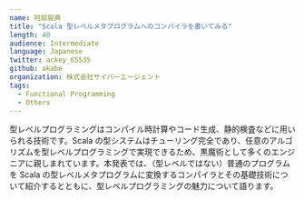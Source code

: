 ```yaml
---
name: 阿部晃典
title: "Scala 型レベルメタプログラムへのコンパイラを書いてみる"
length: 40
audience: Intermediate
language: Japanese
twitter: ackey_65535
github: akabe
organization: 株式会社サイバーエージェント
tags:
  - Functional Programming
  - Others
---
```

型レベルプログラミングはコンパイル時計算やコード生成、静的検査などに用いられる技術です。Scala の型システムはチューリング完全であり、任意のアルゴリズムを型レベルプログラミングで実現できるため、黒魔術として多くのエンジニアに親しまれています。本発表では、（型レベルではない）普通のプログラムを Scala の型レベルメタプログラムに変換するコンパイラとその基礎技術について紹介するとともに、型レベルプログラミングの魅力について語ります。
